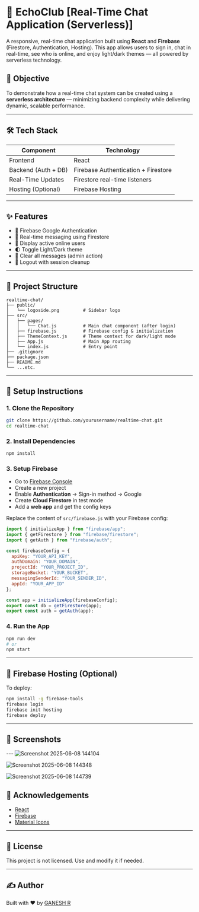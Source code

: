 
# 💬 EchoClub [Real-Time Chat Application (Serverless)]

A responsive, real-time chat application built using **React** and **Firebase** (Firestore, Authentication, Hosting). This app allows users to sign in, chat in real-time, see who is online, and enjoy light/dark themes — all powered by serverless technology.

## 🚀 Objective

To demonstrate how a real-time chat system can be created using a **serverless architecture** — minimizing backend complexity while delivering dynamic, scalable performance.

---

## 🛠️ Tech Stack

| Component           | Technology                         |
|---------------------|-------------------------------------|
| Frontend            | React                               |
| Backend (Auth + DB) | Firebase Authentication + Firestore |
| Real-Time Updates   | Firestore real-time listeners       |
| Hosting (Optional)  | Firebase Hosting                    |

---

## ✨ Features

- 🔐 Firebase Google Authentication
- 💬 Real-time messaging using Firestore
- 👥 Display active online users
- 🌓 Toggle Light/Dark theme
- 🧹 Clear all messages (admin action)
- 🚪 Logout with session cleanup

---

## 📁 Project Structure

```
realtime-chat/
├── public/
│   └── logoside.png         # Sidebar logo
├── src/
│   ├── pages/
│   │   └── Chat.js          # Main chat component (after login)
│   ├── firebase.js          # Firebase config & initialization
│   ├── ThemeContext.js      # Theme context for dark/light mode
│   ├── App.js               # Main App routing
│   └── index.js             # Entry point
├── .gitignore
├── package.json
├── README.md
└── ...etc.
```

---

## 🔧 Setup Instructions

### 1. Clone the Repository

```bash
git clone https://github.com/yourusername/realtime-chat.git
cd realtime-chat
```

### 2. Install Dependencies

```bash
npm install
```

### 3. Setup Firebase

- Go to [Firebase Console](https://console.firebase.google.com/)
- Create a new project
- Enable **Authentication** → Sign-in method → Google
- Create **Cloud Firestore** in test mode
- Add a **web app** and get the config keys

Replace the content of `src/firebase.js` with your Firebase config:

```js
import { initializeApp } from "firebase/app";
import { getFirestore } from "firebase/firestore";
import { getAuth } from "firebase/auth";

const firebaseConfig = {
  apiKey: "YOUR_API_KEY",
  authDomain: "YOUR_DOMAIN",
  projectId: "YOUR_PROJECT_ID",
  storageBucket: "YOUR_BUCKET",
  messagingSenderId: "YOUR_SENDER_ID",
  appId: "YOUR_APP_ID"
};

const app = initializeApp(firebaseConfig);
export const db = getFirestore(app);
export const auth = getAuth(app);
```

### 4. Run the App

```bash
npm run dev
# or
npm start
```

---

## 📡 Firebase Hosting (Optional)

To deploy:

```bash
npm install -g firebase-tools
firebase login
firebase init hosting
firebase deploy
```

---

## 🎨 Screenshots



--- ![Screenshot 2025-06-08 144104](https://github.com/user-attachments/assets/e893fc2a-640f-4eee-8f77-9a881e36717a)

![Screenshot 2025-06-08 144348](https://github.com/user-attachments/assets/07e10029-f0d6-4a72-88c1-985c84ee5271)

![Screenshot 2025-06-08 144739](https://github.com/user-attachments/assets/148042a6-4c20-4de8-8d1f-918f6af65756)



## 🙏 Acknowledgements

- [React](https://reactjs.org)
- [Firebase](https://firebase.google.com/)
- [Material Icons](https://fonts.google.com/icons)

---

## 📃 License

This project is not licensed. Use and modify it if needed.

---

## ✍️ Author

Built with ❤️ by [GANESH R](https://github.com/GaneshR2766)
